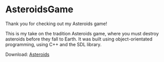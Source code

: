 # AsteroidsGame
Thank you for checking out my Asteroids game!

This is my take on the tradition Asteroids game, where you must destroy asteroids before they fall to Earth.
It was built using object-orientated programming, using C++ and the SDL library.

Download: [Asteroids]()
